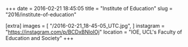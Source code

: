 +++
date = 2016-02-21 18:45:05
title = "Institute of Education"
slug = "2016/institute-of-education"

[extra]
images = [
    "/2016-02-21_18-45-05_UTC.jpg",
]
instagram = "https://instagram.com/p/BCDxBNloIOj"
location = "IOE, UCL's Faculty of Education and Society"
+++

